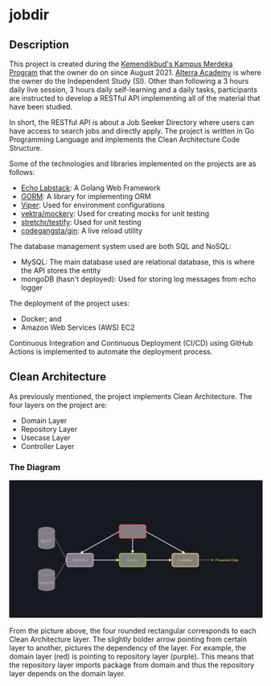 # jobdir

## Description
This project is created during the [Kemendikbud's Kampus Merdeka Program](https://kampusmerdeka.kemdikbud.go.id/) that the owner do on since August 2021. [Alterra Academy](https://academy.alterra.id/) is where the owner do the Independent Study (SI). Other than following a 3 hours daily live session, 3 hours daily self-learning and a daily tasks, participants are instructed to develop a RESTful API implementing all of the material that have been studied. 

In short, the RESTful API is about a Job Seeker Directory where users can have access to search jobs and directly apply. The project is written in Go Programming Language and implements the Clean Architecture Code Structure.

Some of the technologies and libraries implemented on the projects are as follows:
* [Echo Labstack](echo.labstack.com): A Golang Web Framework
* [GORM](https://gorm.io/): A library for implementing ORM
* [Viper](https://github.com/spf13/viper): Used for environment configurations
* [vektra/mockery](https://github.com/vektra/mockery): Used for creating mocks for unit testing 
* [stretchr/testify](https://github.com/stretchr/testify): Used for unit testing
* [codegangsta/gin](https://github.com/codegangsta/gin): A live reload utility

The database management system used are both SQL and NoSQL:
* MySQL: The main database used are relational database, this is where the API stores the entity
* mongoDB (hasn't deployed): Used for storing log messages from echo logger

The deployment of the project uses:
* Docker; and 
* Amazon Web Services (AWS) EC2

Continuous Integration and Continuous Deployment (CI/CD) using GitHub Actions is implemented to automate the deployment process.

## Clean Architecture
As previously mentioned, the project implements Clean Architecture. The four layers on the project are:
  * Domain Layer
  * Repository Layer
  * Usecase Layer
  * Controller Layer
 
### The Diagram
![golang clean architecture](https://github.com/daffaalex22/jobdir/raw/main/CleanArch.png)

From the picture above, the four rounded rectangular corresponds to each Clean Architecture layer. The slightly bolder arrow pointing from certain layer to another, pictures the dependency of the layer. For example, the domain layer (red) is pointing to repository layer (purple). This means that the repository layer imports package from domain and thus the repository layer depends on the domain layer.
